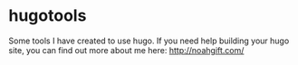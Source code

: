 # hugotools
Some tools I have created to use hugo.
If you need help building your hugo site, you can find out more about me here:  http://noahgift.com/
